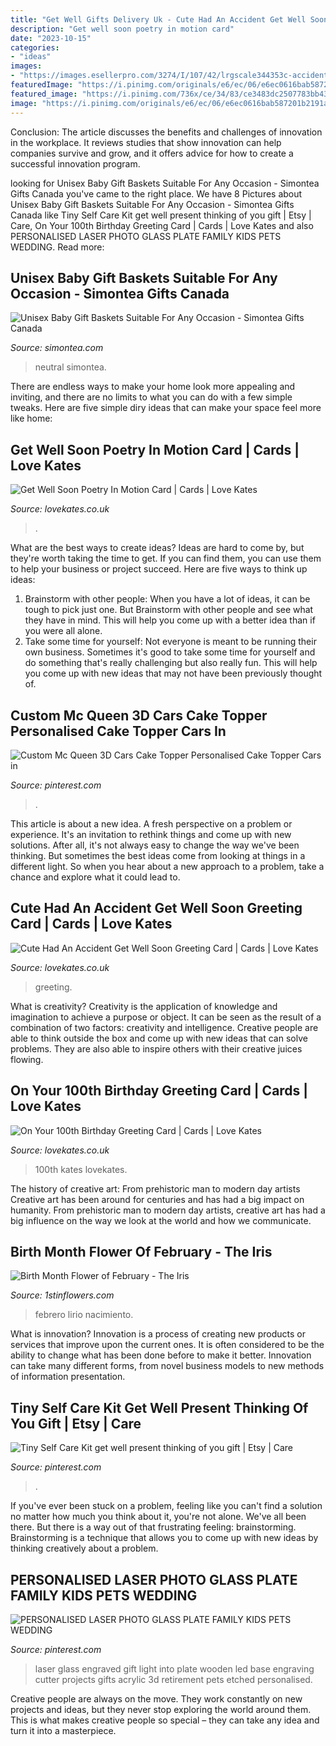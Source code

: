 ```yaml
---
title: "Get Well Gifts Delivery Uk - Cute Had An Accident Get Well Soon Greeting Card"
description: "Get well soon poetry in motion card"
date: "2023-10-15"
categories:
- "ideas"
images:
- "https://images.esellerpro.com/3274/I/107/42/lrgscale344353c-accident-get-well.jpg"
featuredImage: "https://i.pinimg.com/originals/e6/ec/06/e6ec0616bab587201b2191a737383238.jpg"
featured_image: "https://i.pinimg.com/736x/ce/34/83/ce3483dc2507783bb4339115e04a0ddd.jpg"
image: "https://i.pinimg.com/originals/e6/ec/06/e6ec0616bab587201b2191a737383238.jpg"
---
```



Conclusion:
The article discusses the benefits and challenges of innovation in the workplace. It reviews studies that show innovation can help companies survive and grow, and it offers advice for how to create a successful innovation program.

	

		
looking for Unisex Baby Gift Baskets Suitable For Any Occasion - Simontea Gifts Canada you've came to the right place. We have 8 Pictures about Unisex Baby Gift Baskets Suitable For Any Occasion - Simontea Gifts Canada like Tiny Self Care Kit get well present thinking of you gift | Etsy | Care, On Your 100th Birthday Greeting Card | Cards | Love Kates and also PERSONALISED LASER PHOTO GLASS PLATE FAMILY KIDS PETS WEDDING. Read more:
		
    
## Unisex Baby Gift Baskets Suitable For Any Occasion - Simontea Gifts Canada

<img loading=lazy src="https://cdn.shopify.com/s/files/1/1005/2296/products/Welcome-Baby-basket-neutral_600x.jpg?v=1568783335" onerror="this.onerror=null;this.src='https://tse3.mm.bing.net/th?id=OIP.Uuc9eL6tUMC0URz1htZqoAHaHa&amp;pid=15.1';" alt="Unisex Baby Gift Baskets Suitable For Any Occasion - Simontea Gifts Canada">

_Source: simontea.com_

>neutral simontea. 

	

There are endless ways to make your home look more appealing and inviting, and there are no limits to what you can do with a few simple tweaks. Here are five simple diry ideas that can make your space feel more like home:

    
## Get Well Soon Poetry In Motion Card | Cards | Love Kates

<img loading=lazy src="https://images.esellerpro.com/3274/I/607/9/lrgscale6079_1.JPG" onerror="this.onerror=null;this.src='https://tse1.mm.bing.net/th?id=OIP.SFan_rDtlqEnsqWOdhfNWAHaKd&amp;pid=15.1';" alt="Get Well Soon Poetry In Motion Card | Cards | Love Kates">

_Source: lovekates.co.uk_

>. 

	

What are the best ways to create ideas?
Ideas are hard to come by, but they're worth taking the time to get. If you can find them, you can use them to help your business or project succeed. Here are five ways to think up ideas: 
1. Brainstorm with other people: When you have a lot of ideas, it can be tough to pick just one. But Brainstorm with other people and see what they have in mind. This will help you come up with a better idea than if you were all alone. 
2. Take some time for yourself: Not everyone is meant to be running their own business. Sometimes it's good to take some time for yourself and do something that's really challenging but also really fun. This will help you come up with new ideas that may not have been previously thought of. 

    
## Custom Mc Queen 3D Cars Cake Topper Personalised Cake Topper Cars In

<img loading=lazy src="https://i.pinimg.com/736x/ce/34/83/ce3483dc2507783bb4339115e04a0ddd.jpg" onerror="this.onerror=null;this.src='https://tse1.mm.bing.net/th?id=OIP.vnflwYTNDnDr1gYKiqpwpQHaJ3&amp;pid=15.1';" alt="Custom Mc Queen 3D Cars Cake Topper Personalised Cake Topper Cars in">

_Source: pinterest.com_

>. 

	

This article is about a new idea. A fresh perspective on a problem or experience. It's an invitation to rethink things and come up with new solutions. After all, it's not always easy to change the way we've been thinking. But sometimes the best ideas come from looking at things in a different light. So when you hear about a new approach to a problem, take a chance and explore what it could lead to.

    
## Cute Had An Accident Get Well Soon Greeting Card | Cards | Love Kates

<img loading=lazy src="https://images.esellerpro.com/3274/I/107/42/lrgscale344353c-accident-get-well.jpg" onerror="this.onerror=null;this.src='https://tse3.mm.bing.net/th?id=OIP.LwAWQ3PasVlWghTKiozcXAHaJ8&amp;pid=15.1';" alt="Cute Had An Accident Get Well Soon Greeting Card | Cards | Love Kates">

_Source: lovekates.co.uk_

>greeting. 

	

What is creativity?
Creativity is the application of knowledge and imagination to achieve a purpose or object. It can be seen as the result of a combination of two factors: creativity and intelligence. Creative people are able to think outside the box and come up with new ideas that can solve problems. They are also able to inspire others with their creative juices flowing.

    
## On Your 100th Birthday Greeting Card | Cards | Love Kates

<img loading=lazy src="https://images.esellerpro.com/3274/I/182/08/JT034.jpg" onerror="this.onerror=null;this.src='https://tse1.mm.bing.net/th?id=OIP.FZaK87encHEzLSZjT-oN2wHaKX&amp;pid=15.1';" alt="On Your 100th Birthday Greeting Card | Cards | Love Kates">

_Source: lovekates.co.uk_

>100th kates lovekates. 

	

The history of creative art: From prehistoric man to modern day artists
Creative art has been around for centuries and has had a big impact on humanity. From prehistoric man to modern day artists, creative art has had a big influence on the way we look at the world and how we communicate.

    
## Birth Month Flower Of February - The Iris

<img loading=lazy src="https://www.1stinflowers.com/pics/articles/flowercare/iris.jpg" onerror="this.onerror=null;this.src='https://tse2.mm.bing.net/th?id=OIP.61cGkfA-T75Du-7vY4vySwAAAA&amp;pid=15.1';" alt="Birth Month Flower of February - The Iris">

_Source: 1stinflowers.com_

>febrero lirio nacimiento. 

	

What is innovation?
Innovation is a process of creating new products or services that improve upon the current ones. It is often considered to be the ability to change what has been done before to make it better. Innovation can take many different forms, from novel business models to new methods of information presentation.

    
## Tiny Self Care Kit Get Well Present Thinking Of You Gift | Etsy | Care

<img loading=lazy src="https://i.pinimg.com/736x/86/29/57/86295769e21fac5687839fdc13e7b703.jpg" onerror="this.onerror=null;this.src='https://tse1.mm.bing.net/th?id=OIP.yy82GbBDUVpLIwQydNEZVgHaJ3&amp;pid=15.1';" alt="Tiny Self Care Kit get well present thinking of you gift | Etsy | Care">

_Source: pinterest.com_

>. 

	

If you've ever been stuck on a problem, feeling like you can't find a solution no matter how much you think about it, you're not alone. We've all been there. But there is a way out of that frustrating feeling: brainstorming. Brainstorming is a technique that allows you to come up with new ideas by thinking creatively about a problem.

    
## PERSONALISED LASER PHOTO GLASS PLATE FAMILY KIDS PETS WEDDING

<img loading=lazy src="https://i.pinimg.com/originals/e6/ec/06/e6ec0616bab587201b2191a737383238.jpg" onerror="this.onerror=null;this.src='https://tse1.mm.bing.net/th?id=OIP.b6NjHj8xMo5V0CrGpRsolgHaJ4&amp;pid=15.1';" alt="PERSONALISED LASER PHOTO GLASS PLATE FAMILY KIDS PETS WEDDING">

_Source: pinterest.com_

>laser glass engraved gift light into plate wooden led base engraving cutter projects gifts acrylic 3d retirement pets etched personalised. 

	

Creative people are always on the move. They work constantly on new projects and ideas, but they never stop exploring the world around them. This is what makes creative people so special – they can take any idea and turn it into a masterpiece.

